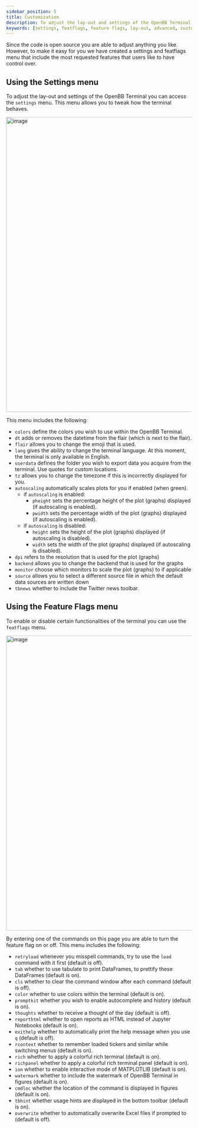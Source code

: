 ```yaml
---
sidebar_position: 5
title: Customization
description: To adjust the lay-out and settings of the OpenBB Terminal you can access the settings menu. This menu allows you to tweak how the terminal behaves. Next to that, to enable or disable certain functionalities of the terminal you can use the featflags menu.
keywords: [settings, featflags, feature flags, lay-out, advanced, customizing, openbb terminal]
---
```


Since the code is open source you are able to adjust anything you like. However, to make it easy for you we have created a settings and featflags menu that include the most requested features that users like to have control over. 

## Using the Settings menu

To adjust the lay-out and settings of the OpenBB Terminal you can access the `settings` menu. This menu allows you to tweak how the terminal behaves. 

<img width="800" alt="image" src="https://user-images.githubusercontent.com/46355364/225057498-723a0310-da28-4079-8726-214618b5d5a2.png"></img>

This menu includes the following:

- `colors` define the colors you wish to use within the OpenBB Terminal.
- `dt` adds or removes the datetime from the flair (which is next to the flair).
- `flair` allows you to change the emoji that is used.
- `lang` gives the ability to change the terminal language. At this moment, the terminal is only available in English.
- `userdata` defines the folder you wish to export data you acquire from the terminal. Use quotes for custom locations.
- `tz` allows you to change the timezone if this is incorrectly displayed for you.
- `autoscaling` automatically scales plots for you if enabled (when green).
    - if `autoscaling` is enabled:
        - `pheight` sets the percentage height of the plot (graphs) displayed (if autoscaling is enabled).
        - `pwidth` sets the percentage width of the plot (graphs) displayed (if autoscaling is enabled).
    - if `autoscaling` is disabled:
        - `height` sets the height of the plot (graphs) displayed (if autoscaling is disabled).
        - `width` sets the width of the plot (graphs) displayed (if autoscaling is disabled).
- `dpi` refers to the resolution that is used for the plot (graphs)
- `backend` allows you to change the backend that is used for the graphs
- `monitor` choose which monitors to scale the plot (graphs) to if applicable
- `source` allows you to select a different source file in which the default data sources are written down
- `tbnews` whether to include the Twitter news toolbar.

## Using the Feature Flags menu

To enable or disable certain functionalities of the terminal you can use the `featflags` menu.

<img width="800" alt="image" src="https://user-images.githubusercontent.com/46355364/225058457-507a7d0e-48a8-47f7-afa1-6967931f2255.png"></img>

By entering one of the commands on this page you are able to turn the feature flag on or off. This menu includes the following:

- `retryload` whenever you misspell commands, try to use the `load` command with it first (default is off).
- `tab` whether to use tabulate to print DataFrames, to prettify these DataFrames (default is on).
- `cls` whether to clear the command window after each command (default is off).
- `color` whether to use colors within the terminal (default is on).
- `promptkit` whether you wish to enable autocomplete and history (default is on).
- `thoughts` whether to receive a thought of the day (default is off).
- `reporthtml` whether to open reports as HTML instead of Jupyter Notebooks (default is on).
- `exithelp` whether to automatically print the help message when you use `q` (default is off).
- `rcontext` whether to remember loaded tickers and similar while switching menus (default is on).
- `rich` whether to apply a colorful rich terminal (default is on).
- `richpanel` whether to apply a colorful rich terminal panel (default is on).
- `ion` whether to enable interactive mode of MATPLOTLIB (default is on).
- `watermark` whether to include the watermark of OpenBB Terminal in figures (default is on).
- `cmdloc` whether the location of the command is displayed in figures (default is on).
- `tbhint` whether usage hints are displayed in the bottom toolbar (default is on).
- `overwrite` whether to automatically overwrite Excel files if prompted to (default is off).